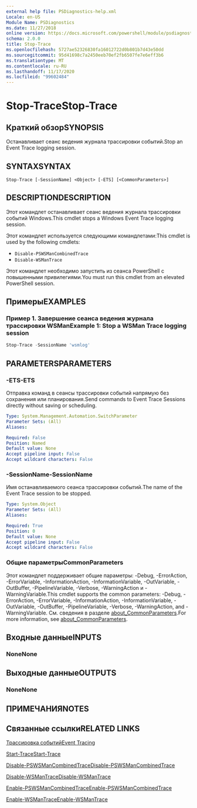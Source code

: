 ```yaml
---
external help file: PSDiagnostics-help.xml
Locale: en-US
Module Name: PSDiagnostics
ms.date: 11/27/2018
online version: https://docs.microsoft.com/powershell/module/psdiagnostics/stop-trace?view=powershell-7.2&WT.mc_id=ps-gethelp
schema: 2.0.0
title: Stop-Trace
ms.openlocfilehash: 5727ae52326830fa16012722d0b801b7d43e50dd
ms.sourcegitcommit: 95d41698c7a2450eeb70ef2fb6507fe7e6eff3b6
ms.translationtype: MT
ms.contentlocale: ru-RU
ms.lasthandoff: 11/17/2020
ms.locfileid: "99602484"
---
```

# <span data-ttu-id="4a022-102">Stop-Trace</span><span class="sxs-lookup"><span data-stu-id="4a022-102">Stop-Trace</span></span>

## <span data-ttu-id="4a022-103">Краткий обзор</span><span class="sxs-lookup"><span data-stu-id="4a022-103">SYNOPSIS</span></span>
<span data-ttu-id="4a022-104">Останавливает сеанс ведения журнала трассировки событий.</span><span class="sxs-lookup"><span data-stu-id="4a022-104">Stop an Event Trace logging session.</span></span>

## <span data-ttu-id="4a022-105">SYNTAX</span><span class="sxs-lookup"><span data-stu-id="4a022-105">SYNTAX</span></span>

```
Stop-Trace [-SessionName] <Object> [-ETS] [<CommonParameters>]
```

## <span data-ttu-id="4a022-106">DESCRIPTION</span><span class="sxs-lookup"><span data-stu-id="4a022-106">DESCRIPTION</span></span>

<span data-ttu-id="4a022-107">Этот командлет останавливает сеанс ведения журнала трассировки событий Windows.</span><span class="sxs-lookup"><span data-stu-id="4a022-107">This cmdlet stops a Windows Event Trace logging session.</span></span>

<span data-ttu-id="4a022-108">Этот командлет используется следующими командлетами:</span><span class="sxs-lookup"><span data-stu-id="4a022-108">This cmdlet is used by the following cmdlets:</span></span>

- `Disable-PSWSManCombinedTrace`
- `Disable-WSManTrace`

<span data-ttu-id="4a022-109">Этот командлет необходимо запустить из сеанса PowerShell с повышенными привилегиями.</span><span class="sxs-lookup"><span data-stu-id="4a022-109">You must run this cmdlet from an elevated PowerShell session.</span></span>

## <span data-ttu-id="4a022-110">Примеры</span><span class="sxs-lookup"><span data-stu-id="4a022-110">EXAMPLES</span></span>

### <span data-ttu-id="4a022-111">Пример 1. Завершение сеанса ведения журнала трассировки WSMan</span><span class="sxs-lookup"><span data-stu-id="4a022-111">Example 1: Stop a WSMan Trace logging session</span></span>

```powershell
Stop-Trace -SessionName 'wsmlog'
```

## <span data-ttu-id="4a022-112">PARAMETERS</span><span class="sxs-lookup"><span data-stu-id="4a022-112">PARAMETERS</span></span>

### <span data-ttu-id="4a022-113">-ETS</span><span class="sxs-lookup"><span data-stu-id="4a022-113">-ETS</span></span>
<span data-ttu-id="4a022-114">Отправка команд в сеансы трассировки событий напрямую без сохранения или планирования.</span><span class="sxs-lookup"><span data-stu-id="4a022-114">Send commands to Event Trace Sessions directly without saving or scheduling.</span></span>

```yaml
Type: System.Management.Automation.SwitchParameter
Parameter Sets: (All)
Aliases:

Required: False
Position: Named
Default value: None
Accept pipeline input: False
Accept wildcard characters: False
```

### <span data-ttu-id="4a022-115">-SessionName</span><span class="sxs-lookup"><span data-stu-id="4a022-115">-SessionName</span></span>
<span data-ttu-id="4a022-116">Имя останавливаемого сеанса трассировки событий.</span><span class="sxs-lookup"><span data-stu-id="4a022-116">The name of the Event Trace session to be stopped.</span></span>

```yaml
Type: System.Object
Parameter Sets: (All)
Aliases:

Required: True
Position: 0
Default value: None
Accept pipeline input: False
Accept wildcard characters: False
```

### <span data-ttu-id="4a022-117">Общие параметры</span><span class="sxs-lookup"><span data-stu-id="4a022-117">CommonParameters</span></span>
<span data-ttu-id="4a022-118">Этот командлет поддерживает общие параметры: -Debug, -ErrorAction, -ErrorVariable, -InformationAction, -InformationVariable, -OutVariable, -OutBuffer, -PipelineVariable, -Verbose, -WarningAction и -WarningVariable.</span><span class="sxs-lookup"><span data-stu-id="4a022-118">This cmdlet supports the common parameters: -Debug, -ErrorAction, -ErrorVariable, -InformationAction, -InformationVariable, -OutVariable, -OutBuffer, -PipelineVariable, -Verbose, -WarningAction, and -WarningVariable.</span></span> <span data-ttu-id="4a022-119">См. сведения в разделе [about_CommonParameters](https://go.microsoft.com/fwlink/?LinkID=113216).</span><span class="sxs-lookup"><span data-stu-id="4a022-119">For more information, see [about_CommonParameters](https://go.microsoft.com/fwlink/?LinkID=113216).</span></span>

## <span data-ttu-id="4a022-120">Входные данные</span><span class="sxs-lookup"><span data-stu-id="4a022-120">INPUTS</span></span>

### <span data-ttu-id="4a022-121">None</span><span class="sxs-lookup"><span data-stu-id="4a022-121">None</span></span>

## <span data-ttu-id="4a022-122">Выходные данные</span><span class="sxs-lookup"><span data-stu-id="4a022-122">OUTPUTS</span></span>

### <span data-ttu-id="4a022-123">None</span><span class="sxs-lookup"><span data-stu-id="4a022-123">None</span></span>

## <span data-ttu-id="4a022-124">ПРИМЕЧАНИЯ</span><span class="sxs-lookup"><span data-stu-id="4a022-124">NOTES</span></span>

## <span data-ttu-id="4a022-125">Связанные ссылки</span><span class="sxs-lookup"><span data-stu-id="4a022-125">RELATED LINKS</span></span>

[<span data-ttu-id="4a022-126">Трассировка событий</span><span class="sxs-lookup"><span data-stu-id="4a022-126">Event Tracing</span></span>](/windows/desktop/ETW/event-tracing-portal)

[<span data-ttu-id="4a022-127">Start-Trace</span><span class="sxs-lookup"><span data-stu-id="4a022-127">Start-Trace</span></span>](start-trace.md)

[<span data-ttu-id="4a022-128">Disable-PSWSManCombinedTrace</span><span class="sxs-lookup"><span data-stu-id="4a022-128">Disable-PSWSManCombinedTrace</span></span>](Disable-PSWSManCombinedTrace.md)

[<span data-ttu-id="4a022-129">Disable-WSManTrace</span><span class="sxs-lookup"><span data-stu-id="4a022-129">Disable-WSManTrace</span></span>](Disable-WSManTrace.md)

[<span data-ttu-id="4a022-130">Enable-PSWSManCombinedTrace</span><span class="sxs-lookup"><span data-stu-id="4a022-130">Enable-PSWSManCombinedTrace</span></span>](Enable-PSWSManCombinedTrace.md)

[<span data-ttu-id="4a022-131">Enable-WSManTrace</span><span class="sxs-lookup"><span data-stu-id="4a022-131">Enable-WSManTrace</span></span>](Enable-WSManTrace.md)

